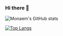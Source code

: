 ### Hi there 👋
![Monaem's GitHub stats](https://github-readme-stats.vercel.app/api?username=MonaemKhan&theme=dark&show_icons=true)

[![Top Langs](https://github-readme-stats.vercel.app/api/top-langs/?username=MonaemKhan)](https://github.com/MonaemKhan/github-readme-stats)
<!--
**MonaemKhan/MonaemKhan** is a ✨ _special_ ✨ repository because its `README.md` (this file) appears on your GitHub profile.

Here are some ideas to get you started:

- 🔭 I’m currently working on ...
- 🌱 I’m currently learning ...
- 👯 I’m looking to collaborate on ...
- 🤔 I’m looking for help with ...
- 💬 Ask me about ...
- 📫 How to reach me: ...
- 😄 Pronouns: ...
- ⚡ Fun fact: ...
-->

